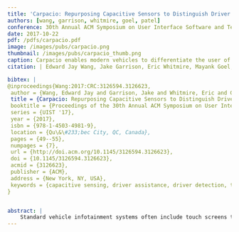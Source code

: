 ```yaml
---
title: 'Carpacio: Repurposing Capacitive Sensors to Distinguish Driver and Passenger Touches on In-Vehicle Screens'
authors: [wang, garrison, whitmire, goel, patel]
conference: 30th Annual ACM Symposium on User Interface Software and Technology (UIST), 2017
date: 2017-10-22
pdf: /pdfs/carpacio.pdf
image: /images/pubs/carpacio.png
thumbnail: /images/pubs/carpacio_thumb.png
caption: Carpacio enables modern vehicles to differentiate the user of the touch screen based on capacitive coupling of the user's body to the screen. 
citation: | Edward Jay Wang, Jake Garrison, Eric Whitmire, Mayank Goel, and Shwetak Patel. 2017. Carpacio: Repurposing Capacitive Sensors to Distinguish Driver and Passenger Touches on In-Vehicle Screens. In Proceedings of the 30th Annual ACM Symposium on User Interface Software and Technology (UIST '17). ACM, New York, NY, USA, 49-55. DOI: https://doi.org/10.1145/3126594.3126623

bibtex: |
@inproceedings{Wang:2017:CRC:3126594.3126623,
 author = {Wang, Edward Jay and Garrison, Jake and Whitmire, Eric and Goel, Mayank and Patel, Shwetak},
 title = {Carpacio: Repurposing Capacitive Sensors to Distinguish Driver and Passenger Touches on In-Vehicle Screens},
 booktitle = {Proceedings of the 30th Annual ACM Symposium on User Interface Software and Technology},
 series = {UIST '17},
 year = {2017},
 isbn = {978-1-4503-4981-9},
 location = {Qu\&\#233;bec City, QC, Canada},
 pages = {49--55},
 numpages = {7},
 url = {http://doi.acm.org/10.1145/3126594.3126623},
 doi = {10.1145/3126594.3126623},
 acmid = {3126623},
 publisher = {ACM},
 address = {New York, NY, USA},
 keywords = {capacitive sensing, driver assistance, driver detection, touch, vehicle infotainment},
} 


abstract: |
    Standard vehicle infotainment systems often include touch screens that allow the driver to control their mobile phone, navigation, audio, and vehicle configurations. For the driver’s safety, these interfaces are often disabled or simplified while the car is in motion. Although this reduced functionality aids in reducing distraction for the driver, it also disrupts the usability of infotainment systems for passengers. Current infotainment systems are unaware of the seating position of their user and hence, cannot adapt. We present Carpacio, a system that takes advantage of the capacitive coupling created between the touchscreen and the electrode present in the seat when the user touches the capacitive screen. Using this capacitive coupling phenomenon, a car infotainment system can intelligently distinguish who is interacting with the screen seamlessly, and adjust its user interface accordingly. Manufacturers can easily incorporate Carpacio into vehicles since the included seat occupancy detection sensor or seat heating coils can be used as the seat electrode. We evaluated Carpacio in eight different cars and five mobile devices and found that it correctly detected over 2600 touches with an accuracy of 99.4%. 
---
```


